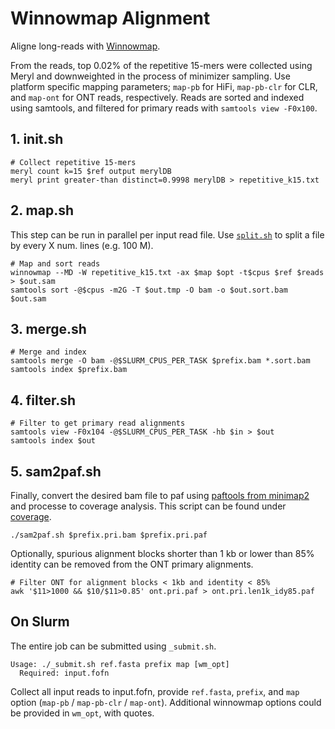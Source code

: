 # Winnowmap Alignment
Aligne long-reads with [Winnowmap](https://github.com/marbl/Winnowmap/releases).

From the reads, top 0.02% of the repetitive 15-mers were collected using Meryl and downweighted in the process of minimizer sampling.
Use platform specific mapping parameters;
`map-pb` for HiFi, `map-pb-clr` for CLR, and `map-ont` for ONT reads, respectively.
Reads are sorted and indexed using samtools, and filtered for primary reads with `samtools view -F0x100`.

## 1. init.sh
```shell
# Collect repetitive 15-mers
meryl count k=15 $ref output merylDB
meryl print greater-than distinct=0.9998 merylDB > repetitive_k15.txt
```

## 2. map.sh
This step can be run in parallel per input read file. Use [`split.sh`](split.sh) to split a file by every X num. lines (e.g. 100 M).

```shell
# Map and sort reads
winnowmap --MD -W repetitive_k15.txt -ax $map $opt -t$cpus $ref $reads > $out.sam
samtools sort -@$cpus -m2G -T $out.tmp -O bam -o $out.sort.bam $out.sam
```

## 3. merge.sh
```shell
# Merge and index
samtools merge -O bam -@$SLURM_CPUS_PER_TASK $prefix.bam *.sort.bam
samtools index $prefix.bam
```

## 4. filter.sh
```shell
# Filter to get primary read alignments
samtools view -F0x104 -@$SLURM_CPUS_PER_TASK -hb $in > $out
samtools index $out
```

## 5. sam2paf.sh
Finally, convert the desired bam file to paf using [paftools from minimap2](https://github.com/lh3/minimap2/tree/master/misc)
and processe to coverage analysis. This script can be found under [coverage](https://github.com/arangrhie/T2T-Polish/tree/master/coverage/sam2paf.sh).
```shell
./sam2paf.sh $prefix.pri.bam $prefix.pri.paf
```

Optionally, spurious alignment blocks shorter than 1 kb or lower than 85% identity can be removed from the ONT primary alignments.

```shell
# Filter ONT for alignment blocks < 1kb and identity < 85%
awk '$11>1000 && $10/$11>0.85' ont.pri.paf > ont.pri.len1k_idy85.paf
```

## On Slurm
The entire job can be submitted using `_submit.sh`.
```shell
Usage: ./_submit.sh ref.fasta prefix map [wm_opt]
  Required: input.fofn
```

Collect all input reads to input.fofn, provide `ref.fasta`, `prefix`, and `map` option (`map-pb` / `map-pb-clr` / `map-ont`).
Additional winnowmap options could be provided in `wm_opt`, with quotes.
